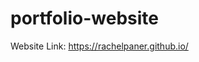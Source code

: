 # portfolio-website
Website Link: https://rachelpaner.github.io/
<!-- This is a new, updated website to display Rachel Paner's design portfolio implemented using HTML, CSS, and JavaScript, and Bootstrap -->
